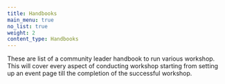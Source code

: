 ```yaml
---
title: Handbooks
main_menu: true
no_list: true
weight: 2
content_type: Handbooks
---
```



These are list of a community leader handbook to run various workshop. This will cover every aspect of conducting workshop starting from setting up an event page till the completion of the successful workshop.


